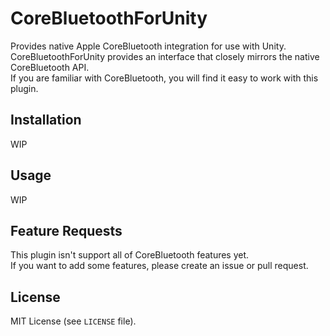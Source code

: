 # CoreBluetoothForUnity

Provides native Apple CoreBluetooth integration for use with Unity.  
CoreBluetoothForUnity provides an interface that closely mirrors the native CoreBluetooth API.  
If you are familiar with CoreBluetooth, you will find it easy to work with this plugin.

## Installation

WIP

## Usage

WIP

## Feature Requests

This plugin isn't support all of CoreBluetooth features yet.  
If you want to add some features, please create an issue or pull request.

## License

MIT License (see `LICENSE` file).
